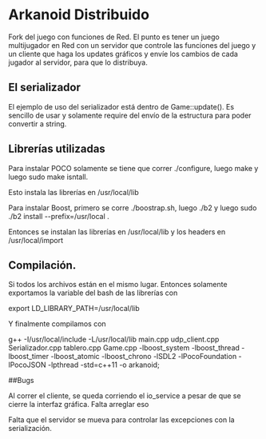 # Arkanoid Distribuido

Fork del juego con funciones de Red. El punto es tener un juego multijugador en Red con un servidor que controle las funciones del juego y un cliente que haga los updates gráficos y envíe los cambios de cada jugador al servidor, para que lo distribuya.


## El serializador

El ejemplo de uso del serializador está dentro de Game::update(). Es sencillo de usar y solamente require del envío de la estructura para poder convertir a string.

## Librerías utilizadas
Para instalar POCO solamente se tiene que correr ./configure, luego make y luego sudo make isntall.

Esto instala las librerías en /usr/local/lib

Para instalar Boost, primero se corre ./boostrap.sh, luego ./b2 y luego sudo ./b2 install --prefix=/usr/local .

Entonces se instalan las librerías en /usr/local/lib y los headers en /usr/local/import

## Compilación.

Si todos los archivos están en el mismo lugar. Entonces solamente exportamos la variable del bash de las librerías con

export LD_LIBRARY_PATH=/usr/local/lib

Y finalmente compilamos con

g++ -I/usr/local/include -L/usr/local/lib main.cpp udp_client.cpp Serializador.cpp tablero.cpp Game.cpp  -lboost_system -lboost_thread -lboost_timer -lboost_atomic -lboost_chrono -lSDL2 -lPocoFoundation -lPocoJSON -lpthread -std=c++11 -o arkanoid;

##Bugs

Al correr el cliente, se queda corriendo el io_service a pesar de que se cierre la interfaz gráfica. Falta arreglar eso

Falta que el servidor se mueva para controlar las excepciones con la serialización.
